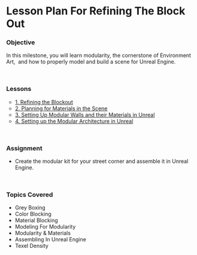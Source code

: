 # Lesson Plan For Refining The Block Out

<h3>Objective</h3>
<p><span>In this milestone, you will learn modularity, the cornerstone of Environment Art, &nbsp;and how to properly model and build a scene for Unreal Engine.</span></p>
<p>&nbsp;</p>
<h3>Lessons</h3>
<ul style="list-style-type: circle;">
<li><a title="2. Building the Blockout of the Street Corner" href="https://vertexschool.instructure.com/courses/464/pages/2-building-the-blockout-of-the-street-corner" data-api-endpoint="https://vertexschool.instructure.com/api/v1/courses/464/pages/2-building-the-blockout-of-the-street-corner" data-api-returntype="Page"></a><a title="3. Refining the Blockout" href="https://vertexschool.instructure.com/courses/464/pages/3-refining-the-blockout" data-api-endpoint="https://vertexschool.instructure.com/api/v1/courses/464/pages/3-refining-the-blockout" data-api-returntype="Page">1. Refining the Blockout</a></li>
<li><a title="3. Refining the Blockout" href="https://vertexschool.instructure.com/courses/464/pages/3-refining-the-blockout" data-api-endpoint="https://vertexschool.instructure.com/api/v1/courses/464/pages/3-refining-the-blockout" data-api-returntype="Page"></a><a title="4. Planning for Materials in the Scene" href="https://vertexschool.instructure.com/courses/464/pages/4-planning-for-materials-in-the-scene" data-api-endpoint="https://vertexschool.instructure.com/api/v1/courses/464/pages/4-planning-for-materials-in-the-scene" data-api-returntype="Page">2. Planning for Materials in the Scene</a></li>
<li><a title="4. Planning for Materials in the Scene" href="https://vertexschool.instructure.com/courses/464/pages/4-planning-for-materials-in-the-scene" data-api-endpoint="https://vertexschool.instructure.com/api/v1/courses/464/pages/4-planning-for-materials-in-the-scene" data-api-returntype="Page"></a><a title="5. Setting Up Modular Walls and their Materials in Unreal" href="https://vertexschool.instructure.com/courses/464/pages/5-setting-up-modular-walls-and-their-materials-in-unreal" data-api-endpoint="https://vertexschool.instructure.com/api/v1/courses/464/pages/5-setting-up-modular-walls-and-their-materials-in-unreal" data-api-returntype="Page">3. Setting Up Modular Walls and their Materials in Unreal</a></li>
<li><a title="5. Setting Up Modular Walls and their Materials in Unreal" href="https://vertexschool.instructure.com/courses/464/pages/5-setting-up-modular-walls-and-their-materials-in-unreal" data-api-endpoint="https://vertexschool.instructure.com/api/v1/courses/464/pages/5-setting-up-modular-walls-and-their-materials-in-unreal" data-api-returntype="Page"></a><a title="6. Setting up the Modular Architecture in Unreal" href="https://vertexschool.instructure.com/courses/464/pages/6-setting-up-the-modular-architecture-in-unreal" data-api-endpoint="https://vertexschool.instructure.com/api/v1/courses/464/pages/6-setting-up-the-modular-architecture-in-unreal" data-api-returntype="Page">4. Setting up the Modular Architecture in Unreal</a></li>
</ul>
<p>&nbsp;</p>
<p><a title="Using the Foliage Tool" href="https://vertexschool.instructure.com/courses/464/pages/using-the-foliage-tool" data-api-endpoint="https://vertexschool.instructure.com/api/v1/courses/464/pages/using-the-foliage-tool" data-api-returntype="Page"></a></p>
<h3><span>Assignment</span></h3>
<ul>
<li><span>Create the modular kit for your street corner and assemble it in Unreal Engine.</span></li>
</ul>
<p>&nbsp;</p>
<h3><span>Topics Covered</span></h3>
<ul>
<li>Grey Boxing</li>
<li>Color Blocking</li>
<li>Material Blocking</li>
<li>Modeling For Modularity</li>
<li>Modularity &amp; Materials</li>
<li>Assembling In Unreal Engine</li>
<li>Texel Density&nbsp;</li>
</ul>
<p>&nbsp;</p>
